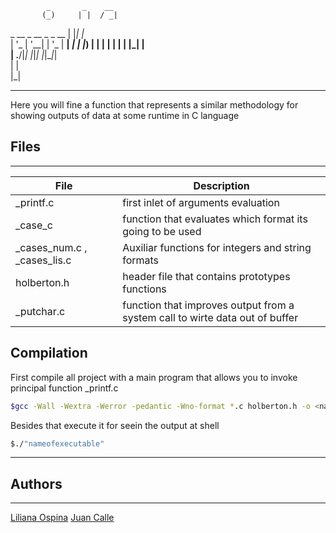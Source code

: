 
            _       _    __  
           (_)     | |  / _| 
 _ __  _ __ _ _ __ | |_| |_  
| '_ \| '__| | '_ \| __|  _| 
| |_) | |  | | | | | |_| |   
| .__/|_|  |_|_| |_|\__|_|   
| |                          
|_|                          
                      
---

Here you will fine a function that represents a similar methodology for showing outputs of data at some runtime in C language

## Files
---
| File | Description |
| ---- | ------- |
| _printf.c | first inlet of arguments evaluation  |
| _case_c | function that evaluates which format its going to be used |
| _cases_num.c , _cases_lis.c | Auxiliar functions for integers and string formats |
| holberton.h | header file that contains prototypes functions |
| _putchar.c  | function that improves output from a system call to wirte data out of buffer |


## Compilation 
First compile all project with a main program that allows you to invoke principal function _printf.c

```sh 
$gcc -Wall -Wextra -Werror -pedantic -Wno-format *.c holberton.h -o <nameofexecutable>
```
Besides that execute it for seein the output at shell

```sh 
$./"nameofexecutable"
```
---

## Authors
---
[Liliana Ospina](https://github.com/Liliana327)
[Juan Calle](https://github.com/johnconnor77)
